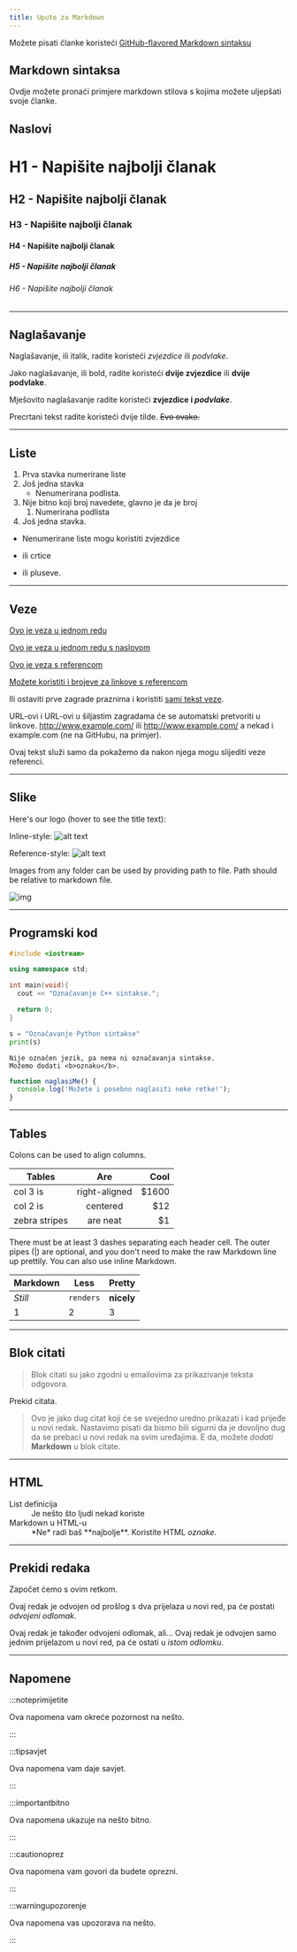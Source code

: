 ```yaml
---
title: Upute za Markdown
---
```


Možete pisati članke koristeći [GitHub-flavored Markdown sintaksu](https://github.github.com/gfm/)


## Markdown sintaksa

Ovdje možete pronaći primjere markdown stilova s kojima možete uljepšati svoje članke.

## Naslovi

# H1 - Napišite najbolji članak

## H2 - Napišite najbolji članak

### H3 - Napišite najbolji članak

#### H4 - Napišite najbolji članak

##### H5 - Napišite najbolji članak

###### H6 - Napišite najbolji članak

---

## Naglašavanje

Naglašavanje, ili italik, radite koristeći *zvjezdice* ili _podvlake_.

Jako naglašavanje, ili bold, radite koristeći **dvije zvjezdice** ili __dvije podvlake__.

Mješovito naglašavanje radite koristeći **zvjezdice i _podvlake_**.

Precrtani tekst radite koristeći dvije tilde. ~~Evo ovako.~~

---

## Liste

1. Prva stavka numerirane liste
1. Još jedna stavka
   - Nenumerirana podlista.
1. Nije bitno koji broj navedete, glavno je da je broj
   1. Numerirana podlista
1. Još jedna stavka.

* Nenumerirane liste mogu koristiti zvjezdice

- ili crtice

+ ili pluseve.

---

## Veze

[Ovo je veza u jednom redu](https://www.google.com/)

[Ovo je veza u jednom redu s naslovom](https://www.google.com/ "Naslovnica Googlea")

[Ovo je veza s referencom][neki tekst kojim označavate link]

[Možete koristiti i brojeve za linkove s referencom][1]

Ili ostaviti prve zagrade praznima i koristiti [sami tekst veze].

URL-ovi i URL-ovi u šiljastim zagradama će se automatski pretvoriti u linkove. http://www.example.com/ ili <http://www.example.com/> a nekad i example.com (ne na GitHubu, na primjer).

Ovaj tekst služi samo da pokažemo da nakon njega mogu slijediti veze referenci.

[neki tekst kojim označavate link]: https://www.mozilla.org/
[1]: http://slashdot.org/
[sami tekst veze]: http://www.reddit.com/

---

## Slike

Here's our logo (hover to see the title text):

Inline-style: ![alt text](https://github.com/adam-p/markdown-here/raw/master/src/common/images/icon48.png 'Logo Title Text 1')

Reference-style: ![alt text][logo]

[logo]: https://github.com/adam-p/markdown-here/raw/master/src/common/images/icon48.png 'Logo Title Text 2'

Images from any folder can be used by providing path to file. Path should be relative to markdown file.

![img](../static/img/logo.svg)

---

## Programski kod

```cpp
#include <iostream>

using namespace std;

int main(void){
  cout << "Označavanje C++ sintakse.";

  return 0;
}
```

```python
s = "Označavanje Python sintakse"
print(s)
```

```
Nije označen jezik, pa nema ni označavanja sintakse.
Možemo dodati <b>oznaku</b>.
```

```js {2}
function naglasiMe() {
  console.log('Možete i posebno naglasiti neke retke!');
}
```

---

## Tables

Colons can be used to align columns.

| Tables        |      Are      |   Cool |
| ------------- | :-----------: | -----: |
| col 3 is      | right-aligned | \$1600 |
| col 2 is      |   centered    |   \$12 |
| zebra stripes |   are neat    |    \$1 |

There must be at least 3 dashes separating each header cell. The outer pipes (|) are optional, and you don't need to make the raw Markdown line up prettily. You can also use inline Markdown.

| Markdown | Less      | Pretty     |
| -------- | --------- | ---------- |
| _Still_  | `renders` | **nicely** |
| 1        | 2         | 3          |

---

## Blok citati

> Blok citati su jako zgodni u emailovima za prikazivanje teksta odgovora.

Prekid citata.

> Ovo je jako dug citat koji će se svejedno uredno prikazati i kad prijeđe u novi redak. Nastavimo pisati da bismo bili sigurni da je dovoljno dug da se prebaci u novi redak na svim uređajima. E da, možete _dodati_ **Markdown** u blok citate.

---

## HTML

<dl>
  <dt>List definicija</dt>
  <dd>Je nešto što ljudi nekad koriste</dd>

  <dt>Markdown u HTML-u</dt>
  <dd>*Ne* radi baš **najbolje**. Koristite HTML <em>oznake</em>.</dd>
</dl>

---

## Prekidi redaka

Započet ćemo s ovim retkom.

Ovaj redak je odvojen od prošlog s dva prijelaza u novi red, pa će postati _odvojeni odlomak_.

Ovaj redak je također odvojeni odlomak, ali...
Ovaj redak je odvojen samo jednim prijelazom u novi red, pa će ostati u _istom odlomku_.

---

## Napomene

:::noteprimijetite

Ova napomena vam okreće pozornost na nešto.

:::

:::tipsavjet

Ova napomena vam daje savjet.

:::

:::importantbitno

Ova napomena ukazuje na nešto bitno.

:::

:::cautionoprez

Ova napomena vam govori da budete oprezni.

:::

:::warningupozorenje

Ova napomena vas upozorava na nešto.

:::
